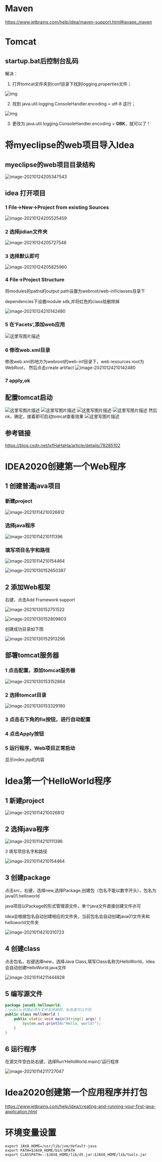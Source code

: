 # Maven

https://www.jetbrains.com/help/idea/maven-support.html#javaee_maven

# Tomcat 

## startup.bat后控制台乱码

解决：

1. 打开tomcat文件夹到conf目录下找到logging.properties文件；

![img](https://i.loli.net/2021/01/19/I9AcdRgSmOfWzGt.jpg)

2. 找到 java.util.logging.ConsoleHandler.encoding = utf-8 这行；

![img](https://i.loli.net/2021/01/19/7u5pa8k1Y6zTNnR.jpg)

3. 更改为 java.util.logging.ConsoleHandler.encoding = **GBK**，就可以了！





# 将myeclipse的web项目导入Idea

## myeclipse的web项目目录结构

![image-20210124205347543](https://i.loli.net/2021/01/24/zkcibJ7ZfmA6xYt.png)

## idea 打开项目

### 1 File->New->Project from existing Sources



![image-20210124205525459](https://i.loli.net/2021/01/24/DqYymxWwgkEUZhR.png)



### 2 选择jidian文件夹

![image-20210124205727548](https://i.loli.net/2021/01/24/aFnHBRx8fmW9AyU.png)



### 3 选择默认即可

![image-20210124205825960](https://i.loli.net/2021/01/24/5j8PlJCQSnUri4O.png)

### 4 File->Project Structure

将modules的paths的output path设置为webroot/web-inf/classes目录下

dependencies下设置module sdk,并将红色的class给删除掉

![image-20210124210142480](https://i.loli.net/2021/01/24/2fD6SnUlbsP8M9W.png)





### 5 在’Facets’,添加web应用

![这里写图片描述](https://i.loli.net/2021/01/24/knfUIZXC3AaRmPL.png)

### 6 修改web.xml目录

修改web.xml的地方为webroot的web-inf目录下，web resources root为WebRoot， 然后点击create artifact
![image-20210124210142480](https://i.loli.net/2021/01/24/2fD6SnUlbsP8M9W.png)

### 7 apply,ok

## 配置tomcat启动

![这里写图片描述](https://i.loli.net/2021/01/24/nmtzyGcHbUZ23QV.png)
![这里写图片描述](https://i.loli.net/2021/01/24/bo3qKS2rAy4tdmU.png)
![这里写图片描述](https://i.loli.net/2021/01/24/yf7TIQp2GB3tUiP.png)
![这里写图片描述](https://i.loli.net/2021/01/24/JocHgDWbavV5u6y.png)
然后ok，确定，接着即可启动tomcat查看效果
![这里写图片描述](https://i.loli.net/2021/01/24/JNTBARbZvzgYkxE.png)



## 参考链接

https://blog.csdn.net/lxfHaHaHa/article/details/78285102



# IDEA2020创建第一个Web程序

## 1 创建普通java项目

### 新建project

![image-20210114210026812](https://i.loli.net/2021/01/14/tnEo2gLlDzYwUMd.png)



### 选择java程序

![image-20210114210111396](https://i.loli.net/2021/01/14/Ee1PvhQokOY53zr.png)

###  填写项目名字和路径

![image-20210114210154464](https://i.loli.net/2021/01/14/DJ7Or5sxQtGCBZY.png)





![image-20210130152650387](https://i.loli.net/2021/01/30/mcWx38QK6ge9PME.png)



## 2 添加Web框架

右键，点击Add Framework support

![image-20210130152751522](https://i.loli.net/2021/01/30/uv2LIgfREGSMPJB.png)





![image-20210130152809803](https://i.loli.net/2021/01/30/R4pnDCcsfBxyorv.png)



创建成功目录如下图

![image-20210130152913296](https://i.loli.net/2021/01/30/u9GSHtw7WAKJBvI.png)



## 部署tomcat服务器

### 1 点击配置，添加tomcat服务器

![image-20210130153152864](https://i.loli.net/2021/01/30/dCsjV1AYb3mTBLz.png)

### 2 选择tomcat目录

![image-20210130153329190](https://i.loli.net/2021/01/30/NyrsnReUV9pMJP3.png)



### 3 点击右下角的fix按钮，进行自动配置

### 4 点击Apply按钮

### 5 运行程序，Web项目正常启动

显示index.jsp的内容



# Idea第一个HelloWorld程序

## 1 新建project

![image-20210114210026812](https://i.loli.net/2021/01/14/tnEo2gLlDzYwUMd.png)



## 2 选择java程序

![image-20210114210111396](https://i.loli.net/2021/01/14/Ee1PvhQokOY53zr.png)

3 填写项目名字和路径

![image-20210114210154464](https://i.loli.net/2021/01/14/DJ7Or5sxQtGCBZY.png)



## 3 创建package

点击src，右键，选择new,选择Package,创建包（包名不能以数字开头），包名为java01.helloworld

java项目以Package的形式管理源文件，单个java文件直接创建文件亦可

Idea会根据包名自动创建相应的文件夹，当前包名会自动创建java01文件夹和helloworld文件夹

![image-20210114210310723](https://i.loli.net/2021/01/14/sk6elCIic5RPTtv.png)



## 4 创建class

点击包名，右键选择new，选择Java Class,填写Class名称为HelloWorld，Idea会自动创建HelloWorld.java文件

![image-20210114211444828](https://i.loli.net/2021/01/14/wKWP6b4Uexv7QfJ.png)



## 5 编写源文件

```java
package java01.helloworld;
//public的类必须与文件名称相同，私有类可以不同
public class HelloWorld {
    public static void main(String[] args) {
        System.out.println("Hello, world!");
    }
}
```



## 6 运行程序

在源文件空白处右键，选择Run‘HelloWorld.main()’运行程序

![image-20210114211727047](https://i.loli.net/2021/01/14/QmokPpAU2zyciIh.png)

# Idea2020创建第一个应用程序并打包

https://www.jetbrains.com/help/idea/creating-and-running-your-first-java-application.html





# 环境变量设置

```
export JAVA_HOME=/usr/lib/jvm/default-java
export PATH=$JAVA_HOME/bin:$PATH 
export CLASSPATH=.:$JAVA_HOME/lib/dt.jar:$JAVA_HOME/lib/tools.jar
```

